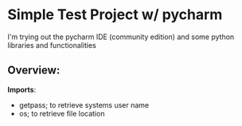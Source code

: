 # Simple Test Project w/ pycharm
I'm trying out the pycharm IDE (community edition) and some python libraries and functionalities

## Overview: 

**Imports**: 
- getpass; to retrieve systems user name
- os; to retrieve file location
